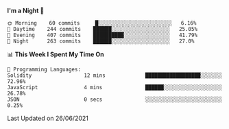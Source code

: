 <!--START_SECTION:waka-->
**I'm a Night 🦉** 

```text
🌞 Morning    60 commits     █░░░░░░░░░░░░░░░░░░░░░░░░   6.16% 
🌆 Daytime    244 commits    ██████░░░░░░░░░░░░░░░░░░░   25.05% 
🌃 Evening    407 commits    ██████████░░░░░░░░░░░░░░░   41.79% 
🌙 Night      263 commits    ██████░░░░░░░░░░░░░░░░░░░   27.0%

```


📊 **This Week I Spent My Time On** 

```text
💬 Programming Languages: 
Solidity                 12 mins             ██████████████████░░░░░░░   72.96% 
JavaScript               4 mins              ██████░░░░░░░░░░░░░░░░░░░   26.78% 
JSON                     0 secs              ░░░░░░░░░░░░░░░░░░░░░░░░░   0.25%

```


 Last Updated on 26/06/2021
<!--END_SECTION:waka-->
